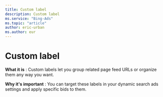 ```yaml
---
title: Custom label
description: Custom label
ms.service: "Bing-Ads"
ms.topic: "article"
author: eric-urban
ms.author: eur
---
```


# Custom label

**What it is** : Custom labels let you group related page feed URLs or organize them any way you want.

**Why it's important** : You can target these labels in your dynamic search ads settings and apply specific bids to them.


